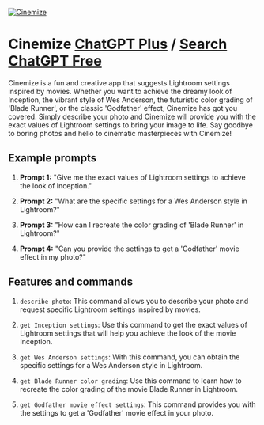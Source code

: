 
[![Cinemize](https://files.oaiusercontent.com/file-9icBXg8kgBEUhRB8slCnjpwC?se=2123-10-16T22%3A30%3A05Z&sp=r&sv=2021-08-06&sr=b&rscc=max-age%3D31536000%2C%20immutable&rscd=attachment%3B%20filename%3D054a231e-8800-4ba7-9ebc-0a2b8de32b44.png&sig=95GW9IpsanBpCidsKiMRNtJJIQeta%2Be0Zf3k6h2zsL8%3D)](https://chat.openai.com/g/g-1r1bhpO1U-cinemize)

# Cinemize [ChatGPT Plus](https://chat.openai.com/g/g-1r1bhpO1U-cinemize) / [Search ChatGPT Free](https://gptcall.net/index.html#/?search=Cinemize)

Cinemize is a fun and creative app that suggests Lightroom settings inspired by movies. Whether you want to achieve the dreamy look of Inception, the vibrant style of Wes Anderson, the futuristic color grading of 'Blade Runner', or the classic 'Godfather' effect, Cinemize has got you covered. Simply describe your photo and Cinemize will provide you with the exact values of Lightroom settings to bring your image to life. Say goodbye to boring photos and hello to cinematic masterpieces with Cinemize!

## Example prompts

1. **Prompt 1:** "Give me the exact values of Lightroom settings to achieve the look of Inception."

2. **Prompt 2:** "What are the specific settings for a Wes Anderson style in Lightroom?"

3. **Prompt 3:** "How can I recreate the color grading of 'Blade Runner' in Lightroom?"

4. **Prompt 4:** "Can you provide the settings to get a 'Godfather' movie effect in my photo?"

## Features and commands

1. `describe photo`: This command allows you to describe your photo and request specific Lightroom settings inspired by movies.

2. `get Inception settings`: Use this command to get the exact values of Lightroom settings that will help you achieve the look of the movie Inception.

3. `get Wes Anderson settings`: With this command, you can obtain the specific settings for a Wes Anderson style in Lightroom.

4. `get Blade Runner color grading`: Use this command to learn how to recreate the color grading of the movie Blade Runner in Lightroom.

5. `get Godfather movie effect settings`: This command provides you with the settings to get a 'Godfather' movie effect in your photo.



